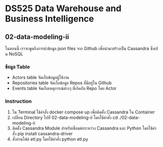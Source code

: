 # DS525 Data Warehouse and Business Intelligence

## 02-data-modeling-ii
<p>ในตอนนี้ เราจะพูดถึงการนำข้อมูล json files จาก Github เพื่อนำมาสร้างเป็น Cassandra ซึ่งเป๋น NoSQL</p>

### ข้อมูล Table
<ul>
  <li>Actors table จัดเก็บข้อมูลผู้ใช้งาน</li>
  <li>Repositories table จัดเก็บข้อมูล Repos ที่มีอยู่ใน Github</li>
  <li>Events table จัดเก็บเหตุการณ์ต่างๆ ที่เกิดกับ Repo โดย Actor</li>
</ul>

### Instruction
<ol>
  <li>ใน Terminal ใช้คำสั่ง docker compose up เพื่อติดตั้ง Cassandra ใน Container</li>
  <li>เปลี่ยน Directory ไปที่ 02-data-modeling-ii โดยใช้คำสั่ง cd ./02-data-modeling-ii </li>
  <li>ติดตั้ง Cassandra Module สำหรับเชื่อมต่อระหว่าง Cassandra และ Python โดยใช้คำสั่ง pip install cassandra-driver</li>
  <li>สั่งอ่านไฟล์ etl.py โดยใช้คำสั่ง python etl.py</li>
</ol>
